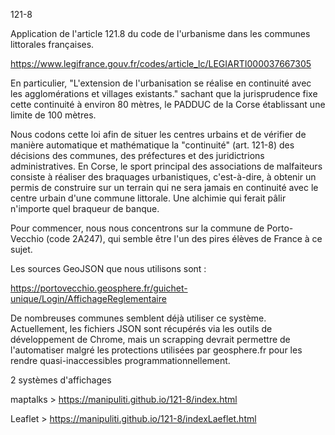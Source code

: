 121-8

Application de l'article 121.8 du code de l'urbanisme dans les communes littorales françaises.

https://www.legifrance.gouv.fr/codes/article_lc/LEGIARTI000037667305

En particulier, "L'extension de l'urbanisation se réalise en continuité avec les agglomérations et villages existants." sachant que la jurisprudence fixe cette continuité à environ 80 mètres, le PADDUC de la Corse établissant une limite de 100 mètres.

Nous codons cette loi afin de situer les centres urbains et de vérifier de manière automatique et mathématique la "continuité" (art. 121-8) des décisions des communes, des préfectures et des juridictrions administratives.
En Corse, le sport principal des associations de malfaiteurs consiste à réaliser des braquages urbanistiques, c'est-à-dire, à obtenir un permis de construire sur un terrain qui ne sera jamais en continuité avec le centre urbain d'une commune littorale. Une alchimie qui ferait pâlir n'importe quel braqueur de banque.

Pour commencer, nous nous concentrons sur la commune de Porto-Vecchio (code 2A247), qui semble être l'un des pires élèves de France à ce sujet.

Les sources GeoJSON que nous utilisons sont :

https://portovecchio.geosphere.fr/guichet-unique/Login/AffichageReglementaire

De nombreuses communes semblent déjà utiliser ce système. Actuellement, les fichiers JSON sont récupérés via les outils de développement de Chrome, mais un scrapping devrait permettre de l'automatiser malgré les protections utilisées par geosphere.fr pour les rendre quasi-inaccessibles programmationnellement.

2 systèmes d'affichages

maptalks > https://manipuliti.github.io/121-8/index.html

Leaflet > https://manipuliti.github.io/121-8/indexLaeflet.html

